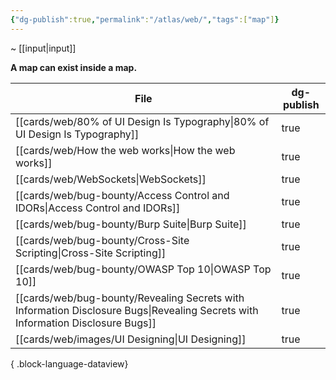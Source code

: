 ```yaml
---
{"dg-publish":true,"permalink":"/atlas/web/","tags":["map"]}
---
```


~ [[input\|input]]

**A map can exist inside a map.**

| File                                                                                                                               | dg-publish |
| ---------------------------------------------------------------------------------------------------------------------------------- | ---------- |
| [[cards/web/80% of UI Design Is Typography\|80% of UI Design Is Typography]]                                                    | true       |
| [[cards/web/How the web works\|How the web works]]                                                                              | true       |
| [[cards/web/WebSockets\|WebSockets]]                                                                                            | true       |
| [[cards/web/bug-bounty/Access Control and IDORs\|Access Control and IDORs]]                                                     | true       |
| [[cards/web/bug-bounty/Burp Suite\|Burp Suite]]                                                                                 | true       |
| [[cards/web/bug-bounty/Cross-Site Scripting\|Cross-Site Scripting]]                                                             | true       |
| [[cards/web/bug-bounty/OWASP Top 10\|OWASP Top 10]]                                                                             | true       |
| [[cards/web/bug-bounty/Revealing Secrets with Information Disclosure Bugs\|Revealing Secrets with Information Disclosure Bugs]] | true       |
| [[cards/web/images/UI Designing\|UI Designing]]                                                                                 | true       |

{ .block-language-dataview}

